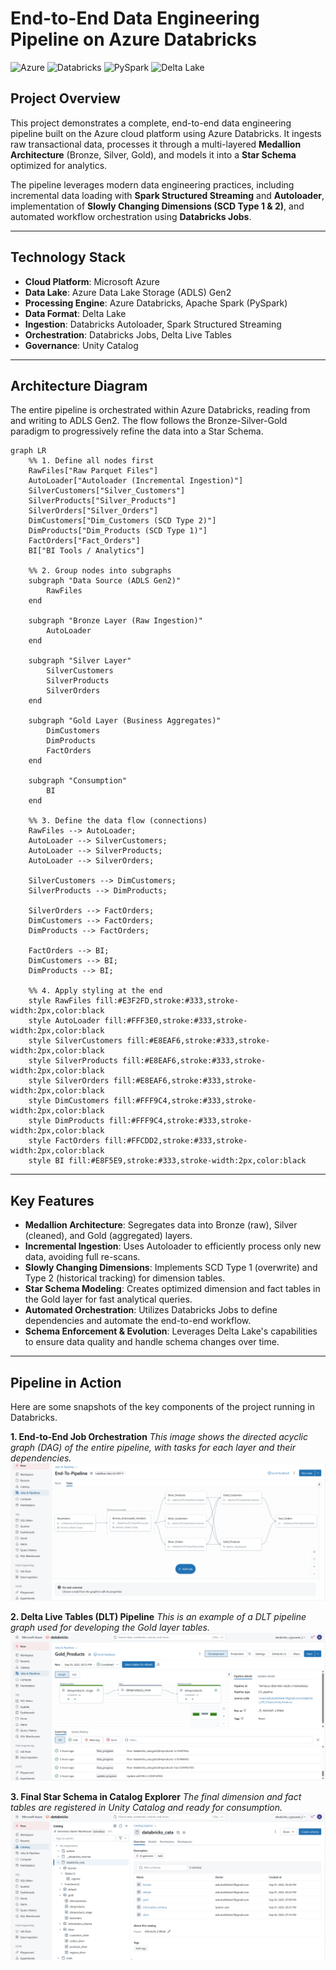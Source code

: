 # End-to-End Data Engineering Pipeline on Azure Databricks

![Azure](https://img.shields.io/badge/Azure-0078D4?style=for-the-badge&logo=microsoftazure&logoColor=white)
![Databricks](https://img.shields.io/badge/Databricks-FF3621?style=for-the-badge&logo=databricks&logoColor=white)
![PySpark](https://img.shields.io/badge/PySpark-E25A1C?style=for-the-badge&logo=apache-spark&logoColor=white)
![Delta Lake](https://img.shields.io/badge/Delta_Lake-004B5E?style=for-the-badge&logo=linux-foundation&logoColor=white)

## Project Overview

This project demonstrates a complete, end-to-end data engineering pipeline built on the Azure cloud platform using Azure Databricks. It ingests raw transactional data, processes it through a multi-layered **Medallion Architecture** (Bronze, Silver, Gold), and models it into a **Star Schema** optimized for analytics.

The pipeline leverages modern data engineering practices, including incremental data loading with **Spark Structured Streaming** and **Autoloader**, implementation of **Slowly Changing Dimensions (SCD Type 1 & 2)**, and automated workflow orchestration using **Databricks Jobs**.

---

## Technology Stack

* **Cloud Platform**: Microsoft Azure
* **Data Lake**: Azure Data Lake Storage (ADLS) Gen2
* **Processing Engine**: Azure Databricks, Apache Spark (PySpark)
* **Data Format**: Delta Lake
* **Ingestion**: Databricks Autoloader, Spark Structured Streaming
* **Orchestration**: Databricks Jobs, Delta Live Tables
* **Governance**: Unity Catalog

---

## Architecture Diagram

The entire pipeline is orchestrated within Azure Databricks, reading from and writing to ADLS Gen2. The flow follows the Bronze-Silver-Gold paradigm to progressively refine the data into a Star Schema.

```mermaid
graph LR
    %% 1. Define all nodes first
    RawFiles["Raw Parquet Files"]
    AutoLoader["Autoloader (Incremental Ingestion)"]
    SilverCustomers["Silver_Customers"]
    SilverProducts["Silver_Products"]
    SilverOrders["Silver_Orders"]
    DimCustomers["Dim_Customers (SCD Type 2)"]
    DimProducts["Dim_Products (SCD Type 1)"]
    FactOrders["Fact_Orders"]
    BI["BI Tools / Analytics"]

    %% 2. Group nodes into subgraphs
    subgraph "Data Source (ADLS Gen2)"
        RawFiles
    end

    subgraph "Bronze Layer (Raw Ingestion)"
        AutoLoader
    end

    subgraph "Silver Layer"
        SilverCustomers
        SilverProducts
        SilverOrders
    end

    subgraph "Gold Layer (Business Aggregates)"
        DimCustomers
        DimProducts
        FactOrders
    end
    
    subgraph "Consumption"
        BI
    end

    %% 3. Define the data flow (connections)
    RawFiles --> AutoLoader;
    AutoLoader --> SilverCustomers;
    AutoLoader --> SilverProducts;
    AutoLoader --> SilverOrders;
    
    SilverCustomers --> DimCustomers;
    SilverProducts --> DimProducts;
    
    SilverOrders --> FactOrders;
    DimCustomers --> FactOrders;
    DimProducts --> FactOrders;
    
    FactOrders --> BI;
    DimCustomers --> BI;
    DimProducts --> BI;

    %% 4. Apply styling at the end
    style RawFiles fill:#E3F2FD,stroke:#333,stroke-width:2px,color:black
    style AutoLoader fill:#FFF3E0,stroke:#333,stroke-width:2px,color:black
    style SilverCustomers fill:#E8EAF6,stroke:#333,stroke-width:2px,color:black
    style SilverProducts fill:#E8EAF6,stroke:#333,stroke-width:2px,color:black
    style SilverOrders fill:#E8EAF6,stroke:#333,stroke-width:2px,color:black
    style DimCustomers fill:#FFF9C4,stroke:#333,stroke-width:2px,color:black
    style DimProducts fill:#FFF9C4,stroke:#333,stroke-width:2px,color:black
    style FactOrders fill:#FFCDD2,stroke:#333,stroke-width:2px,color:black
    style BI fill:#E8F5E9,stroke:#333,stroke-width:2px,color:black
```
---

## Key Features

* **Medallion Architecture**: Segregates data into Bronze (raw), Silver (cleaned), and Gold (aggregated) layers.
* **Incremental Ingestion**: Uses Autoloader to efficiently process only new data, avoiding full re-scans.
* **Slowly Changing Dimensions**: Implements SCD Type 1 (overwrite) and Type 2 (historical tracking) for dimension tables.
* **Star Schema Modeling**: Creates optimized dimension and fact tables in the Gold layer for fast analytical queries.
* **Automated Orchestration**: Utilizes Databricks Jobs to define dependencies and automate the end-to-end workflow.
* **Schema Enforcement & Evolution**: Leverages Delta Lake's capabilities to ensure data quality and handle schema changes over time.

---

## Pipeline in Action

Here are some snapshots of the key components of the project running in Databricks.

**1. End-to-End Job Orchestration**
*This image shows the directed acyclic graph (DAG) of the entire pipeline, with tasks for each layer and their dependencies.*
![Databricks Job Workflow](./assets/databricks_job_dag.png)

**2. Delta Live Tables (DLT) Pipeline**
*This is an example of a DLT pipeline graph used for developing the Gold layer tables.*
![DLT Pipeline](./assets/dlt_pipeline_graph.png)

**3. Final Star Schema in Catalog Explorer**
*The final dimension and fact tables are registered in Unity Catalog and ready for consumption.*
![Final Gold Tables](./assets/catalog_explorer_gold_tables.png)
